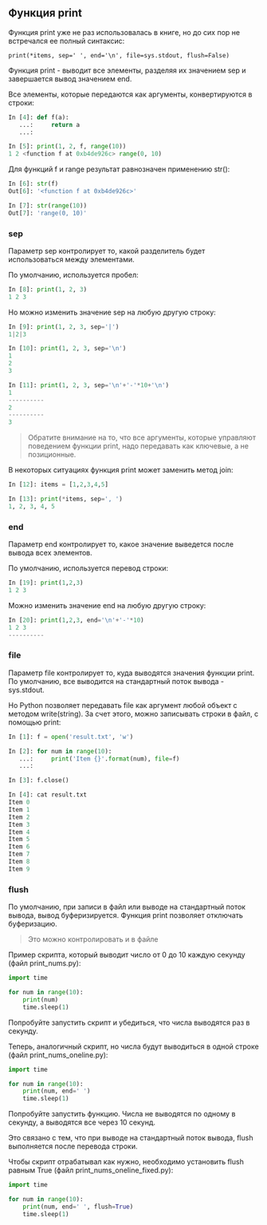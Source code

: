 ## Функция print

Функция print уже не раз использовалась в книге, но до сих пор не встречался ее полный синтаксис:
```
print(*items, sep=' ', end='\n', file=sys.stdout, flush=False)
```

Функция print - выводит все элементы, разделяя их значением sep и завершается вывод значением end.

Все элементы, которые передаются как аргументы, конвертируются в строки:
```python
In [4]: def f(a):
   ...:     return a
   ...:

In [5]: print(1, 2, f, range(10))
1 2 <function f at 0xb4de926c> range(0, 10)
```

Для функций f и range результат равнозначен применению str():
```python
In [6]: str(f)
Out[6]: '<function f at 0xb4de926c>'

In [7]: str(range(10))
Out[7]: 'range(0, 10)'
```

### sep

Параметр sep контролирует то, какой разделитель будет использоваться между элементами.

По умолчанию, используется пробел:
```python
In [8]: print(1, 2, 3)
1 2 3
```

Но можно изменить значение sep на любую другую строку:
```python
In [9]: print(1, 2, 3, sep='|')
1|2|3

In [10]: print(1, 2, 3, sep='\n')
1
2
3

In [11]: print(1, 2, 3, sep='\n'+'-'*10+'\n')
1
----------
2
----------
3

```

> Обратите внимание на то, что все аргументы, которые управляют поведением функции print, надо передавать как ключевые, а не позиционные.

В некоторых ситуациях функция print может заменить метод join:
```python
In [12]: items = [1,2,3,4,5]

In [13]: print(*items, sep=', ')
1, 2, 3, 4, 5

```

### end

Параметр end контролирует то, какое значение выведется после вывода всех элементов.

По умолчанию, используется перевод строки:
```python
In [19]: print(1,2,3)
1 2 3

```

Можно изменить значение end на любую другую строку:
```python
In [20]: print(1,2,3, end='\n'+'-'*10)
1 2 3
----------
```


### file

Параметр file контролирует то, куда выводятся значения функции print.
По умолчанию, все выводится на стандартный поток вывода - sys.stdout.

Но Python позволяет передавать file как аргумент любой объект с методом write(string).
За счет этого, можно записывать строки в файл, с помощью print:
```python
In [1]: f = open('result.txt', 'w')

In [2]: for num in range(10):
   ...:     print('Item {}'.format(num), file=f)
   ...:

In [3]: f.close()

In [4]: cat result.txt
Item 0
Item 1
Item 2
Item 3
Item 4
Item 5
Item 6
Item 7
Item 8
Item 9
```


### flush

По умолчанию, при записи в файл или выводе на стандартный поток вывода, вывод буферизируется.
Функция print позволяет отключать буферизацию.

> Это можно контролировать и в файле

Пример скрипта, который выводит число от 0 до 10 каждую секунду (файл print_nums.py):
```python
import time

for num in range(10):
    print(num)
    time.sleep(1)
```

Попробуйте запустить скрипт и убедиться, что числа выводятся раз в секунду.

Теперь, аналогичный скрипт, но числа будут выводиться в одной строке (файл print_nums_oneline.py):
```python
import time

for num in range(10):
    print(num, end=' ')
    time.sleep(1)

```

Попробуйте запустить функцию.
Числа не выводятся по одному в секунду, а выводятся все через 10 секунд.

Это связано с тем, что при выводе на стандартный поток вывода, flush выполняется после перевода строки.

Чтобы скрипт отрабатывал как нужно, необходимо установить flush равным True (файл print_nums_oneline_fixed.py):
```python
import time

for num in range(10):
    print(num, end=' ', flush=True)
    time.sleep(1)

```



